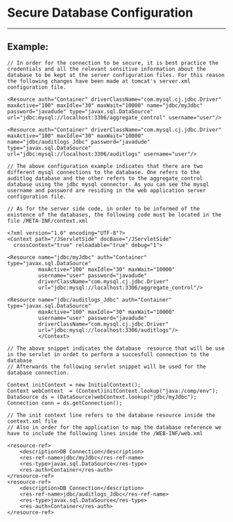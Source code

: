 # Secure Database Configuration
-------

## Example:


    // In order for the connection to be secure, it is best practice the credentials and all the relevant sensitive information about the database to be kept at the server configuration files. For this reason the following changes have been made at tomcat's server.xml configuration file. 

    <Resource auth="Container" driverClassName="com.mysql.cj.jdbc.Driver" maxActive="100" maxIdle="30" maxWait="10000" name="jdbc/myJdbc" password="javadude" type="javax.sql.DataSource" url="jdbc:mysql://localhost:3306/aggregate_control" username="user"/>

    <Resource auth="Container" driverClassName="com.mysql.cj.jdbc.Driver" maxActive="100" maxIdle="30" maxWait="10000" name="jdbc/auditlogs_Jdbc" password="javadude" type="javax.sql.DataSource" url="jdbc:mysql://localhost:3306/auditlogs" username="user"/>

    // The above configuration example indicates that there are two different mysql connections to the database. One refers to the auditlog database and the other refers to the aggregate_control database using the jdbc mysql connector. As you can see the mysql username and password are residing in the web application server configuration file.

    // As for the server side code, in order to be informed of the existence of the databases, the following code must be located in the file /META-INF/context.xml

    <?xml version="1.0" encoding="UTF-8"?>
    <Context path="/JServletSide" docBase="/JServletSide"
      crossContext="true" reloadable="true" debug="1">

    <Resource name="jdbc/myJdbc" auth="Container" type="javax.sql.DataSource"
              maxActive="100" maxIdle="30" maxWait="10000"
              username="user" password="javadude" 
              driverClassName="com.mysql.cj.jdbc.Driver"
              url="jdbc:mysql://localhost:3306/aggregate_control"/>

    <Resource name="jdbc/auditlogs_Jdbc" auth="Container" type="javax.sql.DataSource"
              maxActive="100" maxIdle="30" maxWait="10000"
              username="user" password="javadude" 
              driverClassName="com.mysql.cj.jdbc.Driver"
              url="jdbc:mysql://localhost:3306/auditlogs"/>
              </Context>

    // The above snippet indicates the database  resource that will be use in the servlet in ordet to perform a succesfull connection to the database
    // Afterwards the following servlet snippet will be used for the database connection. 

    Context initContext = new InitialContext();
    Context webContext  = (Context)initContext.lookup("java:/comp/env");
    DataSource ds = (DataSource)webContext.lookup("jdbc/myJdbc");
    Connection conn = ds.getConnection();

    // The init context line refers to the database resource inside the context.xml file
    // Also in order for the application to map the database reference we have to include the following lines inside the /WEB-INF/web.xml 

    <resource-ref>
        <description>DB Connection</description>
        <res-ref-name>jdbc/myJdbc</res-ref-name>
        <res-type>javax.sql.DataSource</res-type>
        <res-auth>Container</res-auth>
    </resource-ref>
    <resource-ref>
        <description>DB Connection</description>
        <res-ref-name>jdbc/auditlogs_Jdbc</res-ref-name>
        <res-type>javax.sql.DataSource</res-type>
        <res-auth>Container</res-auth>
    </resource-ref>


  